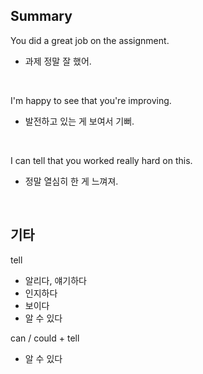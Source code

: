 ## Summary

You did a great job on the assignment.
- 과제 정말 잘 했어.

<br>

I'm happy to see that you're improving.
- 발전하고 있는 게 보여서 기뻐.

<br>

I can tell that you worked really hard on this.
- 정말 열심히 한 게 느껴져.

<br>

## 기타

tell
- 알리다, 얘기하다
- 인지하다
- 보이다
- 알 수 있다

can / could + tell
- 알 수 있다

